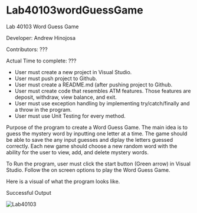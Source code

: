 # Lab40103wordGuessGame

Lab 40103 Word Guess Game

Developer: Andrew Hinojosa

Contributors: ???


Actual Time to complete: ???

* User must create a new project in Visual Studio. 
* User must push project to Github.
* User must create a README.md (after pushing project to Github.
* User must create code that resembles ATM features. Those features are deposit, withdraw, view balance, and exit.
* User must use exception handling by implementing try/catch/finally and a throw in the program.
* User must use Unit Testing for every method.

Purpose of the program to create a Word Guess Game. The main idea is to guess the mystery word by inputting one letter at a time. The game should be able to save the any input guesses and diplay the letters guessed correctly. Each new game should choose a new random word with the ability for the user to view, add, and delete mystery words.

To Run the program, user must click the start button (Green arrow) in Visual Studio. Follow the on screen options to play the Word Guess Game.

Here is a visual of what the program looks like.

Successful Output

![Lab40103](???)
